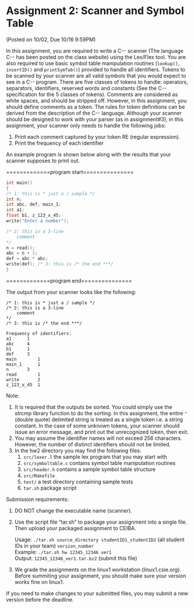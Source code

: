 # Assignment 2: Scanner and Symbol Table 
(Posted on 10/02, Due 10/16 9:59PM)

In this assignment, you are required to write a C-- scanner (The language C-- has been posted on the class website) using the Lex/Flex tool. You are also required to use basic symbol table manipulation routines (`lookup()`, `insertID()` and `printSymTab()`) provided to handle all identifiers. Tokens to be scanned by your scanner are all valid symbols that you would expect to see in a C-- program. There are five classes of tokens to handle: operators, separators, identifiers, reserved words and constants (See the C-- specification for the 5 classes of tokens). Comments are considered as white spaces, and should be stripped off. However, in this assignment, you should define comments as a token. The rules for token definitions can be derived from the description of the C-- language. Although your scanner should be designed to work with your parser (as in assignment#3), in this assignment, your scanner only needs to handle the following jobs:

1. Print each comment captured by your token RE (regular expression).
2. Print the frequency of each identifier

An example program is shown below along with the results that your scanner supposes to print out. 

=============program start===============

```c
int main()
{
/* 1: this is * just a / sample */
int n;
int abc, def, main_1;
int a1;
float b1, z_123_x_45;
write("Enter a number");

/* 2: this is a 3-line
    comment
*/
n = read();
abc = n + 1;
def = abc * abc;
write(def); /* 3: this is /* the end ***/
}
```

=============program end===============

The output from your scanner looks like the following:

```
/* 1: this is * just a / sample */
/* 2: this is a 3-line
    comment
*/
/* 3: this is /* the end ***/
```

```
Frequency of identifiers:
a1      1
abc     4
b1      1
def     3
main        1
main_1      1
n       3
read        1
write       2
z_123_x_45  1
```

Note: 

1. It is required that the outputs be sorted. You could simply use the strcmp library function to do the sorting. In this assignment, the entire `"` (double quote) delimited string is treated as a single token i.e. a string constant. In the case of some unknown tokens, your scanner should issue an error message, and print out the unrecognized token, then exit.
2. You may assume the identifier names will not exceed 256 characters. However, the number of distinct identifiers should not be limited.
3. In the hw2  directory you may find the following files:
   1. `src/lexer.l`        the sample lex program that you may start with
   2. `src/symboltable.c`  contains symbol table manipulation routines
   3. `src/header.h`       contains a sample symbol table structure
   4. `src/Makefile`
   5. `test/`              a test directory containing sample tests
   6. `tar.sh`             package script


Submission requirements:

1. DO NOT change the executable name (scanner).
2. Use the script file “tar.sh” to package your assignment into a single file. Then upload your packaged assignment to CEIBA.

   Usage: `./tar.sh source_directory studentID1_studentID2` (all student IDs in your team) `version_number` \
   Example: `./tar.sh hw 12345_12346 ver1` \
   Output: `12345_12346_ver1.tar.bz2` (submit this file)

3. We grade the assignments on the linux1 workstation (linux1.csie.org). Before summiting your assignment, you should make sure your version works fine on linux1.

If you need to make changes to your submitted files, you may submit a new version before the deadline.
